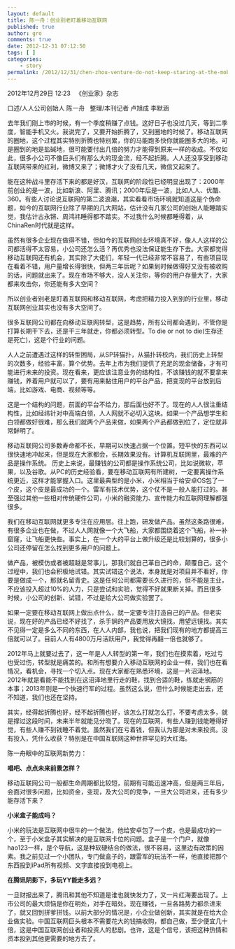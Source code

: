 ```yaml
---
layout: default
title: 陈一舟：创业别老盯着移动互联网
published: true
author: gro
comments: true
date: 2012-12-31 07:12:50
tags: [ ]
categories:
    - story
permalink: /2012/12/31/chen-zhou-venture-do-not-keep-staring-at-the-mobile-internet.html
---
```

2012年12月29日 12:23   《创业家》杂志

口述/人人公司创始人 陈一舟   整理/本刊记者 卢旭成 李默涵

去年我们刚上市的时候，有一个季度稍赚了点钱。这好日子也没过几天，等到二季度，智能手机又火。我说完了，又要开始折腾了，又到圈地的时候了。移动互联网的圈地，这个过程其实特别折腾也特别累，你的马能跑多快你就能圈多大的地。可是圈到的地是盐碱地，很可能要付出几倍的努力才能得到原来一样的收成。不仅如此，很多小公司不像巨头们有那么大的现金流，经不起折腾。人人还没享受到移动互联网带来的红利，微博又来了；微博才火了没有几天，微信又起来了。

能在这种战斗里存活下来的都是好汉，互联网的阶段性已经明显出现了：2000年前创业的是一波，比如新浪、阿里、腾讯；2000年后是一波，比如人人、优酷、360。有些人讨论说互联网的第二波浪潮，其实看看市场环境就知道这是个伪命题，如今的互联网行业除了早期的几大网站，估计没有几家公司的创始人能睡踏实觉，我估计古永锵、周鸿祎睡得都不踏实。不过我什么时候都睡得着，从ChinaRen时代就是这样。

虽然有很多企业现在做得不错，但如今的互联网创业环境真不好，像人人这样的公司都活得不太容易，小公司还怎么活？再优秀也没法保证能生存下去。大家都觉得移动互联网还有机会，其实除了大佬们，年轻一代已经非常不容易了，有些项目现在看着不错，用户量增长得很快，但两三年后呢？如果到时候做得好又没有被收购的话，问题就出来了。现在市场不够大，没人关注你，等你的用户存量大了，大家都来攻击你，你还能有多大空间？

所以创业者别老是盯着互联网和移动互联网，考虑把精力投入到别的行业里，移动互联网创业其实也没有多大空间了。

很多互联网公司都在向移动互联网转型，这是趋势，所有公司都会遇到，不管你是打算长期干下去，还是干三年就走，你都必须转型。To die or not to die(生存还是死亡)，这是个行业的问题。

人人之前遭遇过这样的转型困局，从SP转猫扑，从猫扑转校内，我们历史上转型的次数多，经验丰富，算个优势。去年上市为我们提供了充足的现金储备，才有可能进行未来的投资。现在看来，更应该注意业务的结构性，不该赚钱的就不要拿来赚钱，养着用户就可以了，要有用来黏住用户的平台产品，把变现的平台放到后端，比如游戏、电商、视频等等。

这是一个结构的问题，前面的平台不给力，那后面也好不了。现在的人人很注重结构性，比如经纬针对中高端白领，人人网就不必切入这块。如果一个产品想学生和白领都做好很难，那么我们就两个产品来做，如果两个产品都做到位了，定位就非常鲜明了。

移动互联网公司多数寿命都不长，早期可以快速占据一个位置。短平快的东西可以很快速地冲起来，但是现在大家都会，长期效果没有。计算机互联网里，最难的产品是操作系统。 历史上来说，最赚钱的公司都是操作系统公司，比如说微软，苹果，以及谷歌。从PC的历史经验看，要在移动互联网有所建树，一定要离操作系统更近，这样才能掌握入口。这里最典型的是小米，小米相当于给安卓OS包了一个皮，这个皮是最成功的一个。雷军有技术优势，这个仗不是一般人能打过的。甚至强过其他一些相对传统硬件公司，小米的融资能力、宣传能力和互联网理解都强很多。

我们在移动互联网就更多专注在应用层。往上跑，研发做产品。虽然这条路很难，有很多企业也在做，不过人人网就像一个大飞船，大家都围绕着这个飞船，补一补窟窿，让飞船更快些。事实上，在一个大的平台上做升级还是比较划算的，很多小公司还停留在怎么找到更多用户的问题上。

做产品，被模仿或者被超越是常事儿，那我们就自己革自己的命，颠覆自己。这个过程中，我们也会积极地试错。其实试错这个说法，本身就是对项目并不看好，你要是做成一个，那就名留青史。这是任何公司都需要长久进行的，但不能是主业，不应该投入超过10%的人力，只是尝试和实验，觉得不好就果断关掉。而且很多时候，小公司的创新、试错，不过是给大公司做实验罢了。

如果一定要在移动互联网上做出点什么，就一定要专注打造自己的产品。但老实说，现在好的产品已经不好找了，杀手锏的产品要用放大镜找，用望远镜找。其实不见得一定是多么不同的东西，在人人内部，我也说，把我们现有的地方都提高三倍就可以了。目前人人有4800万月活跃用户，我觉得再翻一倍也就够了。

2012年马上就要过去了，这一年是人人转型的第一年，我们也在摸索着，吃过亏也受过伤，转型就是痛苦的。和所有想要介入移动互联网的企业一样，我们也在看情况，看机会，寻找一个切入点。现在大家都在熟悉环境，这是一片沼泽地。2012年就是看能不能找到在这沼泽地里行走的鞋，找到合适的鞋，练就走钢筋的本事；2013年则是一个快速行军的过程。虽然这么说，但什么时候能走出去，还不知道，我们也还在坚持。

其实，经得起折腾也好，经不起折腾也好，该怎么打就怎么打，不要考虑太多，就是撑过这段时间，未来半年就能见分晓了。现在的互联网，有些人赚到钱能睡得好觉，有些人赚不到钱睡不着觉。虽然我们在亏着钱，但我认为那是对未来投资。没有投入，凭什么收获？特别是在中国互联网这种世界罕见的大红海。

陈一舟眼中的互联网新势力：

**唱吧、点点未来前景怎样？**

移动互联网公司一般都生命周期都比较短，前期有可能迅速冲高，但是两三年后，会面对很多问题，比如资金，变现，及大公司的竞争，一旦大公司进来，还有多少能存活下来？

**小米盒子能成吗？**

小米的玩法是互联网中很牛的一个做法，他给安卓包了一个皮，也是最成功的一个，至于小米盒子其实解决的是互联网卡位的问题。盒子是一个门户，就像hao123一样，是个导航，这是种软硬结合的做法，很不容易，这里边有政策的因素。我之前见过一个小团队，专门做盒子的，跟雷军的玩法不一样，他直接把那个东西投到iPad所有视频、文字直接投到电视上。

**在腾讯阴影下，多玩YY能走多远？**

一旦财报出来了，腾讯和其他不知道是谁也就快发力了，又一片红海要出现了。上市公司的最大烦恼是你在明处，对手在暗处。现在赚钱，一旦各路势力都杀进来了，就又回到拼爹拼钱。以前大部分的情况是，小企业做创新，其实就是在给大企业做实验。中国互联网巨头根本不需要花大的钱搞收购，都自己做，至少便宜几十倍，这是中国互联网创业者和投资人的悲剧。也许，这是个信号，该把这种热情和资本投到其他更需要的地方去了。
